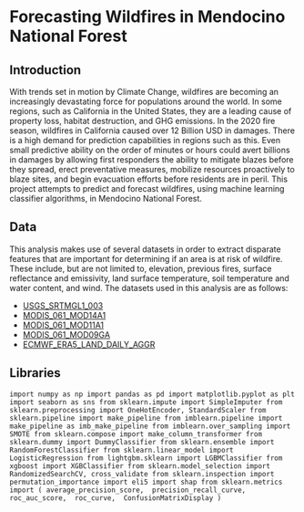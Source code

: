 # Forecasting Wildfires in Mendocino National Forest

## Introduction

With trends set in motion by Climate Change, wildfires are becoming an increasingly devastating force for populations around the world. In some regions, such as California in the United States, they are a leading cause of property loss, habitat destruction, and GHG emissions. In the 2020 fire season, wildfires in California caused over 12 Billion USD in damages. There is a high demand for prediction capabilities in regions such as this. Even small predictive ability on the order of minutes or hours could avert billions in damages by allowing first responders the ability to mitigate blazes before they spread, erect preventative measures, mobilize resources proactively to blaze sites, and begin evacuation efforts before residents are in peril. This project attempts to predict and forecast wildfires, using machine learning classifier algorithms, in Mendocino National Forest.

## Data

This analysis makes use of several datasets in order to extract disparate features that are important for determining if an area is at risk of wildfire. These include, but are not limited to, elevation, previous fires, surface reflectance and emissivity, land surface temperature, soil temperature and water content, and wind. The datasets used in this analysis are as follows:

* [USGS_SRTMGL1_003](https://developers.google.com/earth-engine/datasets/catalog/USGS_SRTMGL1_003)
* [MODIS_061_MOD14A1](https://developers.google.com/earth-engine/datasets/catalog/MODIS_061_MOD14A1)
* [MODIS_061_MOD11A1](https://developers.google.com/earth-engine/datasets/catalog/MODIS_061_MOD11A1)
* [MODIS_061_MOD09GA](https://developers.google.com/earth-engine/datasets/catalog/MODIS_061_MOD09GA)
* [ECMWF_ERA5_LAND_DAILY_AGGR](https://developers.google.com/earth-engine/datasets/catalog/ECMWF_ERA5_LAND_DAILY_AGGR)

## Libraries

`import numpy as np
import pandas as pd
import matplotlib.pyplot as plt
import seaborn as sns
from sklearn.impute import SimpleImputer
from sklearn.preprocessing import OneHotEncoder, StandardScaler
from sklearn.pipeline import make_pipeline
from imblearn.pipeline import make_pipeline as imb_make_pipeline
from imblearn.over_sampling import SMOTE
from sklearn.compose import make_column_transformer
from sklearn.dummy import DummyClassifier
from sklearn.ensemble import RandomForestClassifier
from sklearn.linear_model import LogisticRegression
from lightgbm.sklearn import LGBMClassifier
from xgboost import XGBClassifier
from sklearn.model_selection import RandomizedSearchCV, cross_validate
from sklearn.inspection import permutation_importance
import eli5
import shap
from sklearn.metrics import (
    average_precision_score, 
    precision_recall_curve, 
    roc_auc_score, 
    roc_curve, 
    ConfusionMatrixDisplay
)`